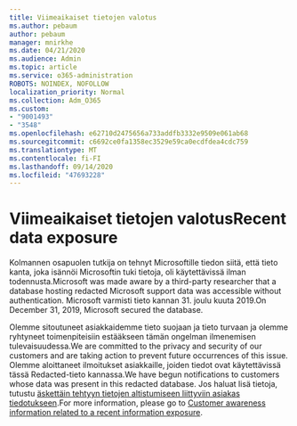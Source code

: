 ```yaml
---
title: Viimeaikaiset tietojen valotus
ms.author: pebaum
author: pebaum
manager: mnirkhe
ms.date: 04/21/2020
ms.audience: Admin
ms.topic: article
ms.service: o365-administration
ROBOTS: NOINDEX, NOFOLLOW
localization_priority: Normal
ms.collection: Adm_O365
ms.custom:
- "9001493"
- "3548"
ms.openlocfilehash: e62710d2475656a733addfb3332e9509e061ab68
ms.sourcegitcommit: c6692ce0fa1358ec3529e59ca0ecdfdea4cdc759
ms.translationtype: MT
ms.contentlocale: fi-FI
ms.lasthandoff: 09/14/2020
ms.locfileid: "47693228"
---
```

# <a name="recent-data-exposure"></a><span data-ttu-id="1c046-102">Viimeaikaiset tietojen valotus</span><span class="sxs-lookup"><span data-stu-id="1c046-102">Recent data exposure</span></span>

<span data-ttu-id="1c046-103">Kolmannen osapuolen tutkija on tehnyt Microsoftille tiedon siitä, että tieto kanta, joka isännöi Microsoftin tuki tietoja, oli käytettävissä ilman todennusta.</span><span class="sxs-lookup"><span data-stu-id="1c046-103">Microsoft was made aware by a third-party researcher that a database hosting redacted Microsoft support data was accessible without authentication.</span></span> <span data-ttu-id="1c046-104">Microsoft varmisti tieto kannan 31. joulu kuuta 2019.</span><span class="sxs-lookup"><span data-stu-id="1c046-104">On December 31, 2019, Microsoft secured the database.</span></span>

<span data-ttu-id="1c046-105">Olemme sitoutuneet asiakkaidemme tieto suojaan ja tieto turvaan ja olemme ryhtyneet toimenpiteisiin estääkseen tämän ongelman ilmenemisen tulevaisuudessa.</span><span class="sxs-lookup"><span data-stu-id="1c046-105">We are committed to the privacy and security of our customers and are taking action to prevent future occurrences of this issue.</span></span> <span data-ttu-id="1c046-106">Olemme aloittaneet ilmoitukset asiakkaille, joiden tiedot ovat käytettävissä tässä Redacted-tieto kannassa.</span><span class="sxs-lookup"><span data-stu-id="1c046-106">We have begun notifications to customers whose data was present in this redacted database.</span></span> <span data-ttu-id="1c046-107">Jos haluat lisä tietoja, tutustu [äskettäin tehtyyn tietojen altistumiseen liittyviin asiakas tiedotukseen](https://aka.ms/privacyinfo).</span><span class="sxs-lookup"><span data-stu-id="1c046-107">For more information, please go to [Customer awareness information related to a recent information exposure](https://aka.ms/privacyinfo).</span></span>
